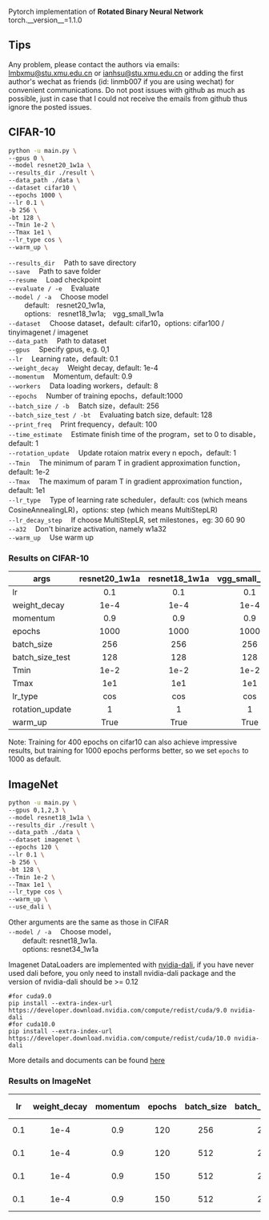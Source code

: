 Pytorch implementation of **Rotated Binary Neural Network**  
torch.\_\_version\_\_=1.1.0 


## Tips

Any problem, please contact the authors via emails: lmbxmu@stu.xmu.edu.cn or ianhsu@stu.xmu.edu.cn or adding the first author's wechat as friends (id: linmb007 if you are using wechat) for convenient communications. Do not post issues with github as much as possible, just in case that I could not receive the emails from github thus ignore the posted issues.


## CIFAR-10
```bash
python -u main.py \
--gpus 0 \
--model resnet20_1w1a \
--results_dir ./result \
--data_path ./data \
--dataset cifar10 \
--epochs 1000 \
--lr 0.1 \
-b 256 \
-bt 128 \
--Tmin 1e-2 \
--Tmax 1e1 \
--lr_type cos \
--warm_up \
```
`--results_dir` &emsp;Path to save directory  
`--save` &emsp;Path to save folder    
`--resume` &emsp;Load checkpoint    
`--evaluate / -e`  &emsp;Evaluate  
`--model / -a` &emsp;Choose model   
&emsp;&emsp; default:&emsp;resnet20_1w1a,   
&emsp;&emsp; options:&emsp;resnet18_1w1a;&emsp;vgg_small_1w1a       
`--dataset` &emsp;Choose dataset，default: cifar10，options: cifar100 / tinyimagenet / imagenet  
`--data_path` &emsp;Path to dataset    
`--gpus` &emsp;Specify gpus, e.g. 0,1  
`--lr` &emsp;Learning rate，default: 0.1  
`--weight_decay` &emsp;Weight decay, default: 1e-4  
`--momentum` &emsp;Momentum, default: 0.9  
`--workers` &emsp;Data loading workers，default: 8  
`--epochs` &emsp;Number of training epochs，default:1000  
`--batch_size / -b` &emsp;Batch size，default: 256   
`--batch_size_test / -bt` &emsp;Evaluating batch size, default: 128  
`--print_freq` &emsp;Print frequency，default: 100  
`--time_estimate` &emsp;Estimate finish time of the program，set to 0 to disable，default: 1     
`--rotation_update` &emsp;Update rotaion matrix every n epoch，default: 1   
`--Tmin` &emsp;The minimum of param T in gradient approximation function，default: 1e-2  
`--Tmax` &emsp;The maximum of param T in gradient approximation function，default: 1e1  
`--lr_type` &emsp;Type of learning rate scheduler，default: cos (which means CosineAnnealingLR)，options: step (which means MultiStepLR)  
`--lr_decay_step` &emsp;If choose MultiStepLR, set milestones，eg: 30 60 90    
`--a32` &emsp;Don't binarize activation, namely w1a32    
`--warm_up` &emsp;Use warm up  

### Results on CIFAR-10
args | resnet20_1w1a | resnet18_1w1a | vgg_small_1w1a
-|:-:|:-:|:-:
lr | 0.1 | 0.1 | 0.1
weight_decay | 1e-4 | 1e-4 | 1e-4 
momentum | 0.9 | 0.9 | 0.9
epochs | 1000 | 1000 | 1000
batch_size | 256 | 256 | 256
batch_size_test | 128 | 128 | 128
Tmin | 1e-2 | 1e-2 | 1e-2 
Tmax | 1e1 | 1e1 | 1e1
lr_type | cos | cos | cos
rotation_update | 1 | 1 | 1
warm_up | True | True | True

Note: Training for 400 epochs on cifar10 can also achieve impressive results, but training for 1000 epochs performs better, so we set `epochs` to 1000 as default.

## ImageNet
```bash
python -u main.py \
--gpus 0,1,2,3 \
--model resnet18_1w1a \
--results_dir ./result \
--data_path ./data \
--dataset imagenet \
--epochs 120 \
--lr 0.1 \
-b 256 \
-bt 128 \
--Tmin 1e-2 \
--Tmax 1e1 \
--lr_type cos \
--warm_up \
--use_dali \
```   
Other arguments are the same as those in CIFAR  
`--model / -a` &emsp;Choose model，  
&emsp;&emsp;default: resnet18_1w1a.   
&emsp;&emsp;options: resnet34_1w1a     
  
Imagenet DataLoaders are implemented with [nvidia-dali](https://docs.nvidia.com/deeplearning/dali/user-guide/docs/index.html), if you have never used dali before, you only need to install nvidia-dali package and the version of nvidia-dali should be >= 0.12
```
#for cuda9.0
pip install --extra-index-url https://developer.download.nvidia.com/compute/redist/cuda/9.0 nvidia-dali
#for cuda10.0
pip install --extra-index-url https://developer.download.nvidia.com/compute/redist/cuda/10.0 nvidia-dali
```
More details and documents can be found [here](https://docs.nvidia.com/deeplearning/dali/user-guide/docs/index.html#)

### Results on ImageNet
<font size=2>

|lr| weight_decay | momentum | epochs | batch_size | batch_size_test | Tmin | Tmax | lr_type |rotation_update | warm_up | use_dali| model | Top-1| Top-5 | Link | Paper data|
|:--:|:------------:|:--------:|:------:|:----------:|:---------------:|:----:|:----:|:-------:|:---------------:|:-------:|:-------:|:-----:|:----:|:-----:|:----:|:---------:|
| 0.1|    1e-4      |    0.9   |  120   |   256      |  256            | 1e-2 | 10.0 |  cos    |        1        |   False | Yes |resnet18_1w1a |58.757|80.935|      |  No | 
| 0.1|    1e-4      |    0.9   |  120   |   512      |  256            | 1e-2 | 10.0 |  cos    |        1        |   False | Yes |resnet18_1w1a|59.550|81.581|      |  Yes | 
| 0.1|    1e-4      |    0.9   |  150   |   512      |  256            | 1e-2 | 10.0 |  cos    |        1        |   False | Yes |resnet18_1w1a |59.941|81.892|      |  No | 
| 0.1|    1e-4      |    0.9   |  150   |   512      |  256            | 1e-2 | 10.0 |  cos    |        1        |   False | Yes |resnet34_1w1a |63.141| 84.379|      |  Yes |
</font>
